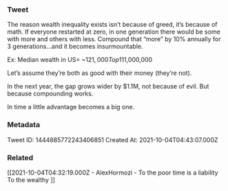 ### Tweet
The reason wealth inequality exists isn’t because of greed, it’s because of math. 
If everyone restarted at zero, in one generation there would be some with more and others with less.
Compound that “more” by 10% annually for 3 generations…and it becomes insurmountable.

Ex: 
Median wealth in US= ~$121,000
Top 1% wealth= ~$11,000,000

Let’s assume they’re both as good with their money (they’re not). 

In the next year, the gap grows wider by $1.1M, not because of evil. But because compounding works. 

In time a little advantage becomes a big one.

### Metadata
Tweet ID: 1444885772243406851
Created At: 2021-10-04T04:43:07.000Z

### Related
[[2021-10-04T04:32:19.000Z - AlexHormozi - To the poor time is a liability To the wealthy ]]

